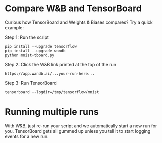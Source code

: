 # Compare W&B and TensorBoard
Curious how TensorBoard and Weights & Biases compares? Try a quick example:

Step 1: Run the script
```
pip install --upgrade tensorflow
pip install --upgrade wandb
python mnist-tboard.py
```

Step 2: Click the W&B link printed at the top of the run
```
https://app.wandb.ai/...your-run-here...
```

Step 3: Run TensorBoard
```
tensorboard --logdir=/tmp/tensorflow/mnist
```

# Running multiple runs
With W&B, just re-run your script and we automatically start a new run for you. TensorBoard gets all gummed up unless you tell it to start logging events for a new run.
